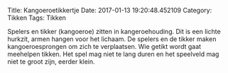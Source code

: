 Title: Kangoeroetikkertje
Date: 2017-01-13 19:20:48.452109
Category: Tikken
Tags: Tikken

Spelers en tikker (kangoeroe) zitten in kangeroehouding. Dit is een lichte hurkzit, armen hangen voor het lichaam. De spelers en de tikker maken kangoeroesprongen om zich te verplaatsen. Wie getikt wordt gaat meehelpen tikken. Het spel mag niet te lang duren en het speelveld mag niet te groot zijn, eerder klein.
